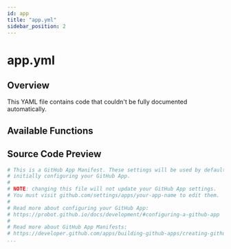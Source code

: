 ```yaml
---
id: app
title: "app.yml"
sidebar_position: 2
---
```


# app.yml

## Overview

This YAML file contains code that couldn't be fully documented automatically.

## Available Functions



## Source Code Preview

```yaml
# This is a GitHub App Manifest. These settings will be used by default when
# initially configuring your GitHub App.
#
# NOTE: changing this file will not update your GitHub App settings.
# You must visit github.com/settings/apps/your-app-name to edit them.
#
# Read more about configuring your GitHub App:
# https://probot.github.io/docs/development/#configuring-a-github-app
#
# Read more about GitHub App Manifests:
# https://developer.github.com/apps/building-github-apps/creating-github-apps-fr
...
```